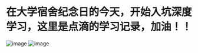 # 在大学宿舍纪念日的今天，开始入坑深度学习，这里是点滴的学习记录，加油！！


![image](http://img13.360buyimg.com/n0/jfs/t20728/48/2055763006/161900/d1cc437/5b462ac4N87886d73.jpg)
![image](http://img13.360buyimg.com/n0/jfs/t5818/302/7804032226/900940/cf90b609/597564a7N18c7d131.jpg)
